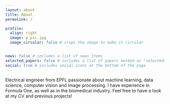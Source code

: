```yaml
---
layout: about
title: About
permalink: /

profile:
  align: right
  image: p_pic.jpg
  image_circular: false # crops the image to make it circular


news: false # includes a list of news items
selected_papers: false # includes a list of papers marked as "selected={true}"
social: true # includes social icons at the bottom of the page
---
```


Electrical engineer from EPFL passionate about machine learning, data science, computer vision and image processing. I have experience in Formula One, 
as well as in the biomedical industry. Feel free to have a look at my CV and previous projects!
